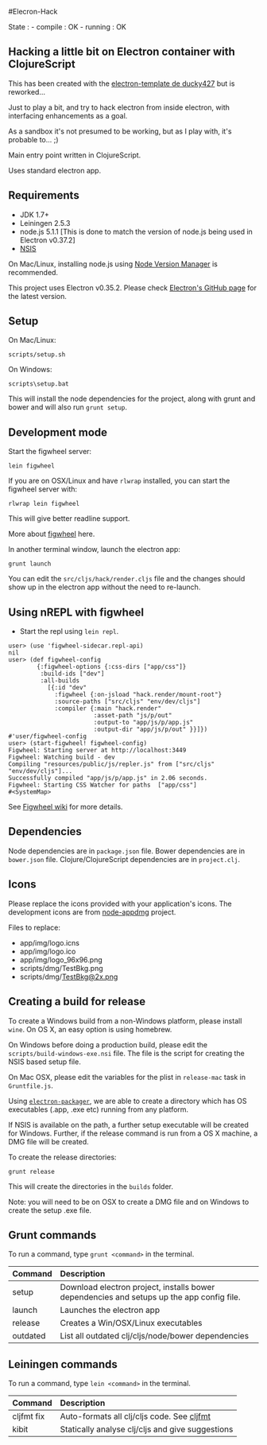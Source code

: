 #Elecron-Hack

State : - compile : OK - running : OK

Hacking a little bit on Electron container with ClojureScript
-------------------------------------------------------------

This has been created with the [electron-template de ducky427](https://github.com/ducky427/electron-template) but is reworked...

Just to play a bit, and try to hack electron from inside electron, with interfacing enhancements as a goal.

As a sandbox it's not presumed to be working, but as I play with, it's probable to... ;)

Main entry point written in ClojureScript.

Uses standard electron app.

Requirements
------------

-	JDK 1.7+
-	Leiningen 2.5.3
-	node.js 5.1.1 [This is done to match the version of node.js being used in Electron v0.37.2]
-	[NSIS](http://nsis.sourceforge.net/)

On Mac/Linux, installing node.js using [Node Version Manager](https://github.com/creationix/nvm) is recommended.

This project uses Electron v0.35.2. Please check [Electron's GitHub page](https://github.com/atom/electron) for the latest version.

Setup
-----

On Mac/Linux:

```
scripts/setup.sh
```

On Windows:

```
scripts\setup.bat
```

This will install the node dependencies for the project, along with grunt and bower and will also run `grunt setup`.

Development mode
----------------

Start the figwheel server:

```
lein figwheel
```

If you are on OSX/Linux and have `rlwrap` installed, you can start the figwheel server with:

```
rlwrap lein figwheel
```

This will give better readline support.

More about [figwheel](https://github.com/bhauman/lein-figwheel) here.

In another terminal window, launch the electron app:

```
grunt launch
```

You can edit the `src/cljs/hack/render.cljs` file and the changes should show up in the electron app without the need to re-launch.

Using nREPL with figwheel
-------------------------

-	Start the repl using `lein repl`.

```
user> (use 'figwheel-sidecar.repl-api)
nil
user> (def figwheel-config
        {:figwheel-options {:css-dirs ["app/css"]}
         :build-ids ["dev"]
         :all-builds
           [{:id "dev"
             :figwheel {:on-jsload "hack.render/mount-root"}
             :source-paths ["src/cljs" "env/dev/cljs"]
             :compiler {:main "hack.render"
                        :asset-path "js/p/out"
                        :output-to "app/js/p/app.js"
                        :output-dir "app/js/p/out" }}]})
#'user/figwheel-config
user> (start-figwheel! figwheel-config)
Figwheel: Starting server at http://localhost:3449
Figwheel: Watching build - dev
Compiling "resources/public/js/repler.js" from ["src/cljs" "env/dev/cljs"]...
Successfully compiled "app/js/p/app.js" in 2.06 seconds.
Figwheel: Starting CSS Watcher for paths  ["app/css"]
#<SystemMap>
```

See [Figwheel wiki](https://github.com/bhauman/lein-figwheel/wiki/Using-the-Figwheel-REPL-within-NRepl) for more details.

Dependencies
------------

Node dependencies are in `package.json` file. Bower dependencies are in `bower.json` file. Clojure/ClojureScript dependencies are in `project.clj`.

Icons
-----

Please replace the icons provided with your application's icons. The development icons are from [node-appdmg](https://github.com/LinusU/node-appdmg) project.

Files to replace:

-	app/img/logo.icns
-	app/img/logo.ico
-	app/img/logo_96x96.png
-	scripts/dmg/TestBkg.png
-	scripts/dmg/TestBkg@2x.png

Creating a build for release
----------------------------

To create a Windows build from a non-Windows platform, please install `wine`. On OS X, an easy option is using homebrew.

On Windows before doing a production build, please edit the `scripts/build-windows-exe.nsi` file. The file is the script for creating the NSIS based setup file.

On Mac OSX, please edit the variables for the plist in `release-mac` task in `Gruntfile.js`.

Using [`electron-packager`](https://github.com/maxogden/electron-packager), we are able to create a directory which has OS executables (.app, .exe etc) running from any platform.

If NSIS is available on the path, a further setup executable will be created for Windows. Further, if the release command is run from a OS X machine, a DMG file will be created.

To create the release directories:

```
grunt release
```

This will create the directories in the `builds` folder.

Note: you will need to be on OSX to create a DMG file and on Windows to create the setup .exe file.

Grunt commands
--------------

To run a command, type `grunt <command>` in the terminal.

| Command  | Description                                                                               |
|:---------|:------------------------------------------------------------------------------------------|
| setup    | Download electron project, installs bower dependencies and setups up the app config file. |
| launch   | Launches the electron app                                                                 |
| release  | Creates a Win/OSX/Linux executables                                                       |
| outdated | List all outdated clj/cljs/node/bower dependencies                                        |

Leiningen commands
------------------

To run a command, type `lein <command>` in the terminal.

| Command    | Description                                                                         |
|:-----------|:------------------------------------------------------------------------------------|
| cljfmt fix | Auto-formats all clj/cljs code. See [cljfmt](https://github.com/weavejester/cljfmt) |
| kibit      | Statically analyse clj/cljs and give suggestions                                    |
